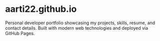 # aarti22.github.io
Personal developer portfolio showcasing my projects, skills, resume, and contact details. Built with modern web technologies and deployed via GitHub Pages.
